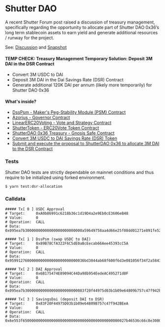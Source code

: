 # Shutter DAO

A recent Shutter Forum post raised a discussion of treasury management, specifically regarding the opportunity to
allocate part of Shutter DAO 0x36’s long term stablecoin assets to earn yield and generate additional resources / runway
for the project.

See: [Discussion](https://shutterdao.discourse.group/t/shutter-dao-0x36-discussion-regarding-treasury-management/367)
and
[Snapshot](https://snapshot.org/#/shutterdao0x36.eth/proposal/0xb4a8f52edb23311c78c9523331e778578ef03ecf70255a6d6ad1eb3f437725dd)

#### TEMP CHECK: Treasury Management Temporary Solution: Deposit 3M DAI in the DSR Contract

- Convert 3M USDC to DAI
- Deposit 3M DAI in the Dai Savings Rate (DSR) Contract
- Generate additional 120K DAI per annum (likely more temporarily) for Shutter DAO 0x36

#### What's inside?

- [DssPsm - Maker's Peg-Stability Module (PSM) Contract](https://etherscan.io/address/0x89B78CfA322F6C5dE0aBcEecab66Aee45393cC5A)
- [Azorius - Governor Contract](https://etherscan.io/address/0xAA6BfA174d2f803b517026E93DBBEc1eBa26258e)
- [LinearERC20Voting - Vote and Strategy Contract](https://etherscan.io/address/0x4b29d8B250B8b442ECfCd3a4e3D91933d2db720F)
- [ShutterToken - ERC20Vote Token Contract](https://etherscan.io/address/0xe485E2f1bab389C08721B291f6b59780feC83Fd7)
- [ShutterDAO 0x36 Treasury - Gnosis Safe Contract](https://etherscan.io/address/0x36bD3044ab68f600f6d3e081056F34f2a58432c4)
- [Convert 3M USDC to DAI Savings Rate (DSR) Token](https://github.com/blockful-io/dao-proposals/blob/efdb685cf4551c1938c22a4d4dad2d729c77de17/proposals/shutter-dsr-allocation/tests/DepositUSDCtoSDR.t.sol#L25)
- [Submit and execute the proposal to ShutterDAO 0x36 to allocate 3M DAI to the DSR Contract](https://github.com/blockful-io/dao-proposals/blob/efdb685cf4551c1938c22a4d4dad2d729c77de17/proposals/shutter-dsr-allocation/tests/CalldataGovernance.t.sol#L82)

### Tests

Shutter DAO tests are strictly dependable on mainnet conditions and thus require to be initialized using forked
environment.

```sh
$ yarn test:dsr-allocation
```

### Calldata

```shell
##### Tx[ 0 ] USDC Approval
# Target:     0xA0b86991c6218b36c1d19D4a2e9Eb0cE3606eB48
# Value:      0
# Operation:  CALL
# Data:       0x095ea7b30000000000000000000000000a59649758aa4d66e25f08dd01271e891fe52199000000000000000000000000000000000000000000000000000002ba7def3000

##### Tx[ 1 ] DssPsm (swap USDC to DAI)
# Target:     0x89B78CfA322F6C5dE0aBcEecab66Aee45393cC5A
# Value:      0
# Operation:  CALL
# Data:       0x9599127600000000000000000000000036bd3044ab68f600f6d3e081056f34f2a58432c4000000000000000000000000000000000000000000000000000002ba7def3000

##### Tx[ 2 ] DAI Approval
# Target:     0x6B175474E89094C44Da98b954EedeAC495271d0F
# Value:      0
# Operation:  CALL
# Data:       0x095ea7b300000000000000000000000083f20f44975d03b1b09e64809b757c47f942beea000000000000000000000000000000000000000000027b46536c66c8e3000000

##### Tx[ 3 ] SavingsDai (deposit DAI to DSR)
# Target:     0x83F20F44975D03b1b09e64809B757c47f942BEeA
# Value:      0
# Operation:  CALL
# Data:       0x6e553f65000000000000000000000000000000000000000000027b46536c66c8e300000000000000000000000000000036bd3044ab68f600f6d3e081056f34f2a58432c4
```
